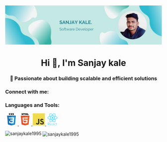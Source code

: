 ![logo](https://github.com/Sanjaykale1995/sanjaykale1995/blob/main/Blue%20and%20Green%20Modern%20Medical%20Professional%20LinkedIn%20Banner.jpg)
<h1 align="center">Hi 👋, I'm Sanjay kale</h1>
<h3 align="center">🚀 Passionate about building scalable and efficient solutions  </h3>

<h3 align="left">Connect with me:</h3>
<p align="left">
</p>

<h3 align="left">Languages and Tools:</h3>
<p align="left"> <a href="https://www.w3schools.com/css/" target="_blank" rel="noreferrer"> <img src="https://raw.githubusercontent.com/devicons/devicon/master/icons/css3/css3-original-wordmark.svg" alt="css3" width="40" height="40"/> </a> <a href="https://www.w3.org/html/" target="_blank" rel="noreferrer"> <img src="https://raw.githubusercontent.com/devicons/devicon/master/icons/html5/html5-original-wordmark.svg" alt="html5" width="40" height="40"/> </a> <a href="https://developer.mozilla.org/en-US/docs/Web/JavaScript" target="_blank" rel="noreferrer"> <img src="https://raw.githubusercontent.com/devicons/devicon/master/icons/javascript/javascript-original.svg" alt="javascript" width="40" height="40"/> </a> <a href="https://reactjs.org/" target="_blank" rel="noreferrer"> <img src="https://raw.githubusercontent.com/devicons/devicon/master/icons/react/react-original-wordmark.svg" alt="react" width="40" height="40"/> </a> </p>

<p><img align="left" src="https://github-readme-stats.vercel.app/api/top-langs?username=sanjaykale1995&show_icons=true&locale=en&layout=compact" alt="sanjaykale1995" /></p>

<p>&nbsp;<img align="center" src="https://github-readme-stats.vercel.app/api?username=sanjaykale1995&show_icons=true&locale=en" alt="sanjaykale1995" /></p>

